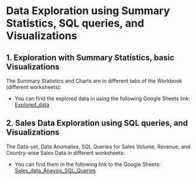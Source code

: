 # Data Exploration using Summary Statistics, SQL queries, and Visualizations

## 1. Exploration with Summary Statistics, basic Visualizations
The Summary Statistics and Charts are in different tabs of the Workbook (different worksheets):
   - You can find the explored data in using the following Google Sheets link:
[Explored_data](https://docs.google.com/spreadsheets/d/1sWkdux84N95UHYvNAXtGypCebITgN-NhqJ5yCrmmILI/edit?usp=sharing)

## 2. Sales Data Exploration using SQL queries, and Visualizations
The Data-set, Data Anomalies, SQL Queries for Sales Volume, Revenue, and Country-wise Sales Data in different worksheets:
- You can find them in the following link to the Google Sheets:
[Sales_data_Anaysis_SQL_Queries](https://docs.google.com/spreadsheets/d/119x6MeU7Xsi6lP9arsVU49x_aMQ1GQy6m8SKF-yGdMY/edit?usp=sharing)
